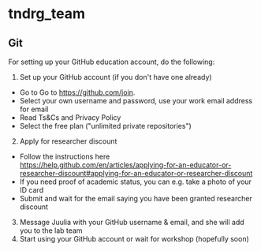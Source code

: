 # tndrg_team

## Git
For setting up your GitHub education account, do the following:
1. Set up your GitHub account (if you don't have one already)
  * Go to Go to https://github.com/join.
  * Select your own username and password, use your work email address for email
  * Read Ts&Cs and Privacy Policy
  * Select the free plan ("unlimited private repositories")
2. Apply for researcher discount
  * Follow the instructions here https://help.github.com/en/articles/applying-for-an-educator-or-researcher-discount#applying-for-an-educator-or-researcher-discount
  * If you need proof of academic status, you can e.g. take a photo of your ID card
  * Submit and wait for the email saying you have been granted researcher discount
3. Message Juulia with your GitHub username & email, and she will add you to the lab team
4. Start using your GitHub account or wait for workshop (hopefully soon)
